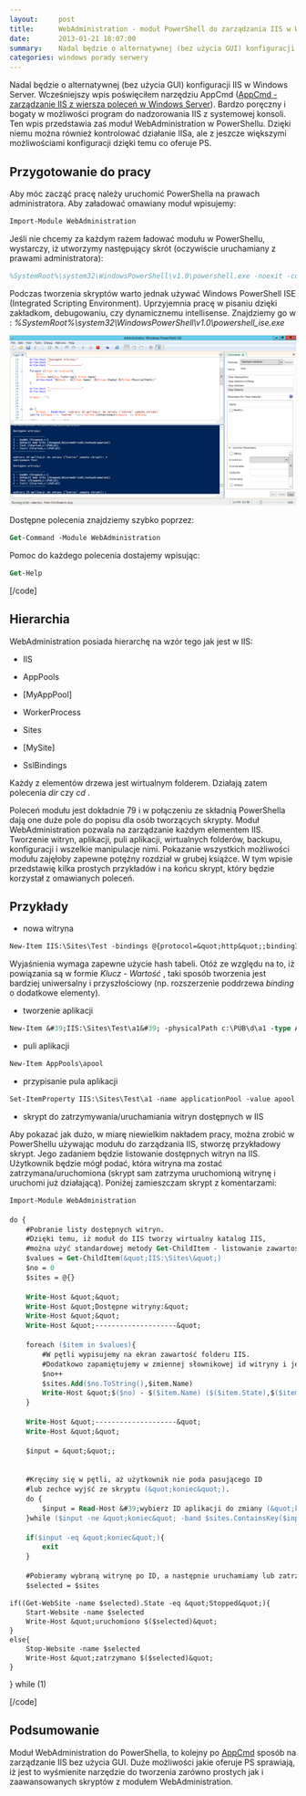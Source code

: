 ```yaml
---
layout:     post
title:      WebAdministration - moduł PowerShell do zarządzania IIS w Windows Server
date:       2013-01-21 18:07:00
summary:    Nadal będzie o alternatywnej (bez użycia GUI) konfiguracji IIS w Windows Server. Wcześniejszy wpis poświęciłem narzędziu AppCmd (AppCmd - zarządzanie IIS z wiersza poleceń w Windows Server). Bardzo poręczny i bogaty w możliwości program do nadzorowania IIS z systemowej konsoli. Ten wpis przedstawia ...
categories: windows porady serwery
---
```




Nadal będzie o alternatywnej (bez użycia GUI) konfiguracji IIS w Windows Server. Wcześniejszy wpis poświęciłem narzędziu AppCmd ([AppCmd - zarządzanie IIS z wiersza poleceń w Windows Server](http://www.dobreprogramy.pl/djfoxer/AppCmd-zarzadzanie-IIS-z-wiersza-polecen-w-Windows-Server,38643.html)). Bardzo poręczny i bogaty w możliwości program do nadzorowania IIS z systemowej konsoli. Ten wpis przedstawia zaś moduł WebAdministration w PowerShellu. Dzięki niemu można również kontrolować działanie IISa, ale z jeszcze większymi możliwościami konfiguracji dzięki temu co oferuje PS.




## Przygotowanie do pracy


Aby móc zacząć pracę należy uruchomić PowerShella na prawach administratora. Aby załadować omawiany moduł wpisujemy:


```ps
Import-Module WebAdministration
```


Jeśli nie chcemy za każdym razem ładować modułu w PowerShellu, wystarczy, iż utworzymy następujący skrót (oczywiście uruchamiany z prawami administratora):


```ps
%SystemRoot%\system32\WindowsPowerShell\v1.0\powershell.exe -noexit -command &quot;import-module webadministration&quot;
```


Podczas tworzenia skryptów warto jednak używać Windows PowerShell ISE (Integrated Scripting Environment). Uprzyjemnia pracę w pisaniu dzięki zakładkom, debugowaniu, czy dynamicznemu intellisense. Znajdziemy go w :  *%SystemRoot%\system32\WindowsPowerShell\v1.0\powershell_ise.exe*  


![desk](https://raw.githubusercontent.com/djfoxer/djfoxer.github.io/master/_img/2013-1-21-_109_/g_-_608x405_-_-_38739x20130120224054_0.png)



Dostępne polecenia znajdziemy szybko poprzez:


```ps
Get-Command -Module WebAdministration
```


Pomoc do każdego polecenia dostajemy wpisując:

```ps
Get-Help 
```
[/code]



## Hierarchia


WebAdministration posiada hierarchę na wzór tego jak jest  w IIS:


  * IIS



  * AppPools


  * [MyAppPool]


  * WorkerProcess








  * Sites


  * [MySite]





  * SslBindings






Każdy z elementów drzewa jest wirtualnym folderem. Działają zatem polecenia  *dir*  czy  *cd* .



Poleceń  modułu jest dokładnie 79 i w połączeniu ze składnią PowerShella dają one duże pole do popisu dla osób tworzących skrypty. Moduł WebAdministration pozwala na zarządzanie każdym elementem IIS. Tworzenie witryn, aplikacji, puli aplikacji, wirtualnych folderów, backupu, konfiguracji i wszelkie manipulacje nimi. Pokazanie wszystkich możliwości modułu zajęłoby zapewne potężny rozdział w grubej książce. W tym wpisie przedstawię kilka prostych przykładów i na końcu skrypt, który będzie korzystał z omawianych poleceń. 



## Przykłady





  * nowa witryna



```ps
New-Item IIS:\Sites\Test -bindings @{protocol=&quot;http&quot;;bindingInformation=&quot;:80:Test&quot;} -id 6 -physicalPath c:\PUB\d1
```

Wyjaśnienia wymaga zapewne użycie hash tabeli. Otóż ze względu na to, iż powiązania są w formie  *Klucz - Wartość* , taki sposób tworzenia jest bardziej uniwersalny i przyszłościowy (np. rozszerzenie poddrzewa  *binding*  o dodatkowe elementy).

  * tworzenie aplikacji



```ps
New-Item &#39;IIS:\Sites\Test\a1&#39; -physicalPath c:\PUB\d\a1 -type Application
```



  * puli aplikacji 



```ps
New-Item AppPools\apool
```


  * przypisanie pula aplikacji 


```ps
Set-ItemProperty IIS:\Sites\Test\a1 -name applicationPool -value apool
```


  * skrypt do zatrzymywania/uruchamiania witryn dostępnych w IIS

Aby pokazać jak dużo, w miarę niewielkim nakładem pracy, można zrobić w PowerShellu używając modułu do zarządzania IIS, stworzę przykładowy skrypt. Jego zadaniem będzie listowanie dostępnych witryn na IIS. Użytkownik będzie mógł podać, która witryna ma zostać zatrzymana/uruchomiona (skrypt sam zatrzyma uruchomioną witrynę i uruchomi już działającą). Poniżej zamieszczam skrypt z komentarzami:


```ps
Import-Module WebAdministration

do {
    #Pobranie listy dostępnych witryn.
    #Dzięki temu, iż moduł do IIS tworzy wirtualny katalog IIS,
    #można użyć standardowej metody Get-ChildItem - listowanie zawartości folderu.
    $values = Get-ChildItem(&quot;IIS:\Sites\&quot;)
    $no = 0
    $sites = @{}

    Write-Host &quot;&quot;
    Write-Host &quot;Dostępne witryny:&quot;
    Write-Host &quot;&quot;
    Write-Host &quot;--------------------&quot;

    foreach ($item in $values){
        #W pętli wypisujemy na ekran zawartość folderu IIS.
        #Dodatkowo zapamiętujemy w zmiennej słownikowej id witryny i jej nazwę.
        $no++
        $sites.Add($no.ToString(),$item.Name) 
        Write-Host &quot;$($no) - $($item.Name) ($($item.State),$($item.PhysicalPath))&quot;
    }

    Write-Host &quot;--------------------&quot;
    Write-Host &quot;&quot;

    $input = &quot;&quot;;


    #Kręcimy się w pętli, aż użytkownik nie poda pasującego ID 
    #lub zechce wyjść ze skryptu (&quot;koniec&quot;).
    do {
        $input = Read-Host &#39;wybierz ID aplikacji do zmiany (&quot;koniec&quot; zamyka skrypt)&#39;
    }while ($input -ne &quot;koniec&quot; -band $sites.ContainsKey($input) -eq $false)

    if($input -eq &quot;koniec&quot;){
        exit
    }

    #Pobieramy wybraną witrynę po ID, a następnie uruchamiamy lub zatrzymujemy ją.
    $selected = $sites
```

    if((Get-WebSite -name $selected).State -eq &quot;Stopped&quot;){
        Start-Website -name $selected
        Write-Host &quot;uruchomiono $($selected)&quot;
    }
    else{
        Stop-Website -name $selected
        Write-Host &quot;zatrzymano $($selected)&quot;
    }
}
while (1)





[/code]





## Podsumowanie



Moduł WebAdministration do PowerShella, to kolejny po [AppCmd](http://www.dobreprogramy.pl/djfoxer/AppCmd-zarzadzanie-IIS-z-wiersza-polecen-w-Windows-Server,38643.html) sposób na zarządzanie IIS bez użycia GUI. Duże możliwości jakie oferuje PS sprawiają, iż jest to wyśmienite narzędzie do tworzenia zarówno prostych jak i zaawansowanych skryptów z modułem WebAdministration.